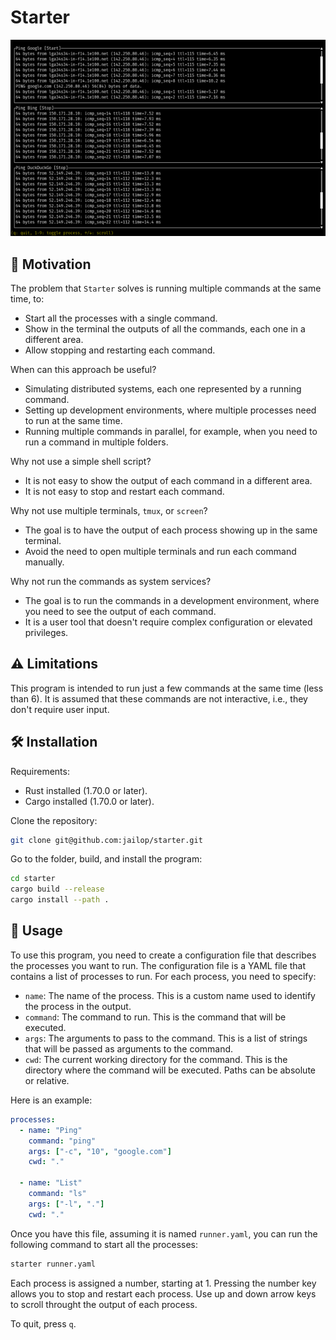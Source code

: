 # Starter

<img src="screenshot.png"/>

## 🚀 Motivation

The problem that `Starter` solves is running multiple commands at the same time, to:

- Start all the processes with a single command.
- Show in the terminal the outputs of all the commands, each one in a different area.
- Allow stopping and restarting each command.

When can this approach be useful?

* Simulating distributed systems, each one represented by a running command.
* Setting up development environments, where multiple processes need to run at the same time.
* Running multiple commands in parallel, for example, when you need to run a command in multiple folders.

Why not use a simple shell script?

* It is not easy to show the output of each command in a different area.
* It is not easy to stop and restart each command.

Why not use multiple terminals, `tmux`, or `screen`?

* The goal is to have the output of each process showing up in the same terminal.
* Avoid the need to open multiple terminals and run each command manually.

Why not run the commands as system services?

* The goal is to run the commands in a development environment, where you need to see the output of each command.
* It is a user tool that doesn't require complex configuration or elevated privileges.

## ⚠️ Limitations

This program is intended to run just a few commands at the same time (less than
6). It is assumed that these commands are not interactive, i.e., they don't
require user input.

## 🛠️ Installation

Requirements:

* Rust installed (1.70.0 or later).
* Cargo installed (1.70.0 or later).

Clone the repository:

```bash
git clone git@github.com:jailop/starter.git
```

Go to the folder, build, and install the program:

```bash
cd starter
cargo build --release
cargo install --path .
```

## 📖 Usage

To use this program, you need to create a configuration file that describes the processes you want to run.
The configuration file is a YAML file that contains a list of processes to run. For each process, you need to specify:

* `name`: The name of the process. This is a custom name used to identify the
  process in the output.
* `command`: The command to run. This is the command that will be executed.
* `args`: The arguments to pass to the command. This is a list of strings that
  will be passed as arguments to the command.
* `cwd`: The current working directory for the command. This is the directory
  where the command will be executed. Paths can be absolute or relative.

Here is an example:

```yaml
processes:
  - name: "Ping"
    command: "ping"
    args: ["-c", "10", "google.com"]
    cwd: "."

  - name: "List"
    command: "ls"
    args: ["-l", "."]
    cwd: "."
```

Once you have this file, assuming it is named `runner.yaml`, you can run the
following command to start all the processes:

```bash
starter runner.yaml
```

Each process is assigned a number, starting at 1. Pressing the number key allows you to stop and restart each process. Use up and down arrow keys to scroll throught the output of each process.

To quit, press `q`.


